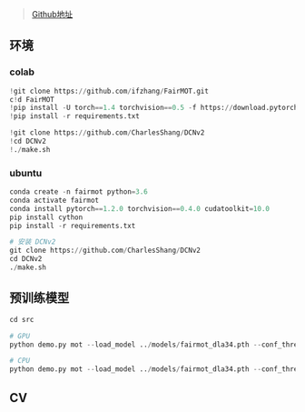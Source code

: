 <!-- 
title: A2-FairMOT
sort: 
--> 

> [Github地址](https://github.com/ifzhang/FairMOT)

## 环境

### colab
```python
!git clone https://github.com/ifzhang/FairMOT.git
c!d FairMOT
!pip install -U torch==1.4 torchvision==0.5 -f https://download.pytorch.org/whl/cu101/torch_stable.html
!pip install -r requirements.txt

!git clone https://github.com/CharlesShang/DCNv2
!cd DCNv2 
!./make.sh
```

### ubuntu

```python
conda create -n fairmot python=3.6
conda activate fairmot
conda install pytorch==1.2.0 torchvision==0.4.0 cudatoolkit=10.0
pip install cython
pip install -r requirements.txt

# 安装 DCNv2
git clone https://github.com/CharlesShang/DCNv2
cd DCNv2
./make.sh
```

## 预训练模型

```python
cd src

# GPU
python demo.py mot --load_model ../models/fairmot_dla34.pth --conf_thres 0.4

# CPU
python demo.py mot --load_model ../models/fairmot_dla34.pth --conf_thres 0.4 --gpus -1

```

## CV

```python

```